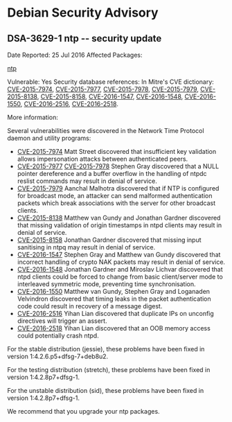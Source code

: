 
Debian Security Advisory
========================


DSA-3629-1 ntp -- security update
---------------------------------



Date Reported:
25 Jul 2016
Affected Packages:

[ntp](https://packages.debian.org/src:ntp)

Vulnerable:
Yes
Security database references:
In Mitre's CVE dictionary: [CVE-2015-7974](https://security-tracker.debian.org/tracker/CVE-2015-7974), [CVE-2015-7977](https://security-tracker.debian.org/tracker/CVE-2015-7977), [CVE-2015-7978](https://security-tracker.debian.org/tracker/CVE-2015-7978), [CVE-2015-7979](https://security-tracker.debian.org/tracker/CVE-2015-7979), [CVE-2015-8138](https://security-tracker.debian.org/tracker/CVE-2015-8138), [CVE-2015-8158](https://security-tracker.debian.org/tracker/CVE-2015-8158), [CVE-2016-1547](https://security-tracker.debian.org/tracker/CVE-2016-1547), [CVE-2016-1548](https://security-tracker.debian.org/tracker/CVE-2016-1548), [CVE-2016-1550](https://security-tracker.debian.org/tracker/CVE-2016-1550), [CVE-2016-2516](https://security-tracker.debian.org/tracker/CVE-2016-2516), [CVE-2016-2518](https://security-tracker.debian.org/tracker/CVE-2016-2518).  

More information:

Several vulnerabilities were discovered in the Network Time Protocol
daemon and utility programs:


* [CVE-2015-7974](https://security-tracker.debian.org/tracker/CVE-2015-7974)
Matt Street discovered that insufficient key validation allows
 impersonation attacks between authenticated peers.
* [CVE-2015-7977](https://security-tracker.debian.org/tracker/CVE-2015-7977)
[CVE-2015-7978](https://security-tracker.debian.org/tracker/CVE-2015-7978)
Stephen Gray discovered that a NULL pointer dereference and a
 buffer overflow in the handling of ntpdc reslist commands may
 result in denial of service.
* [CVE-2015-7979](https://security-tracker.debian.org/tracker/CVE-2015-7979)
Aanchal Malhotra discovered that if NTP is configured for broadcast
 mode, an attacker can send malformed authentication packets which
 break associations with the server for other broadcast clients.
* [CVE-2015-8138](https://security-tracker.debian.org/tracker/CVE-2015-8138)
Matthew van Gundy and Jonathan Gardner discovered that missing
 validation of origin timestamps in ntpd clients may result in denial
 of service.
* [CVE-2015-8158](https://security-tracker.debian.org/tracker/CVE-2015-8158)
Jonathan Gardner discovered that missing input sanitising in ntpq
 may result in denial of service.
* [CVE-2016-1547](https://security-tracker.debian.org/tracker/CVE-2016-1547)
Stephen Gray and Matthew van Gundy discovered that incorrect handling
 of crypto NAK packets may result in denial of service.
* [CVE-2016-1548](https://security-tracker.debian.org/tracker/CVE-2016-1548)
Jonathan Gardner and Miroslav Lichvar discovered that ntpd clients
 could be forced to change from basic client/server mode to interleaved
 symmetric mode, preventing time synchronisation.
* [CVE-2016-1550](https://security-tracker.debian.org/tracker/CVE-2016-1550)
Matthew van Gundy, Stephen Gray and Loganaden Velvindron discovered
 that timing leaks in the packet authentication code could result
 in recovery of a message digest.
* [CVE-2016-2516](https://security-tracker.debian.org/tracker/CVE-2016-2516)
Yihan Lian discovered that duplicate IPs on unconfig directives will
 trigger an assert.
* [CVE-2016-2518](https://security-tracker.debian.org/tracker/CVE-2016-2518)
Yihan Lian discovered that an OOB memory access could potentially
 crash ntpd.


For the stable distribution (jessie), these problems have been fixed in
version 1:4.2.6.p5+dfsg-7+deb8u2.


For the testing distribution (stretch), these problems have been fixed
in version 1:4.2.8p7+dfsg-1.


For the unstable distribution (sid), these problems have been fixed in
version 1:4.2.8p7+dfsg-1.


We recommend that you upgrade your ntp packages.





